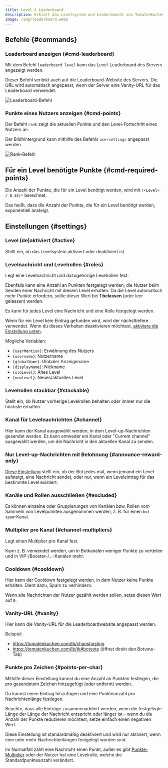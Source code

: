 ```yaml
---
title: Level & Leaderboard
description: Erklärt das Levelsystem und Leaderboards von TomatenKuchen.
image: /img/leaderboard.webp
---
```


## Befehle {#commands}

### Leaderboard anzeigen {#cmd-leaderboard}

Mit dem Befehl `leaderboard level` kann das Level-Leaderboard des Servers angezeigt werden.

Dieser Befehl verlinkt auch auf die Leaderboard-Website des Servers.
Die URL wird automatisch angepasst, wenn der Server eine Vanity-URL für das Leaderboard verwendet.

![Leaderboard-Befehl](/img/leaderboard.webp)

### Punkte eines Nutzers anzeigen {#cmd-points}

Der Befehl `rank` zeigt die aktuellen Punkte und den Level-Fortschritt eines Nutzers an.

Der Bildhintergrund kann mithilfe des Befehls `usersettings` angepasst werden.

![Rank-Befehl](/img/rank.webp)

## Für ein Level benötigte Punkte {#cmd-required-points}

Die Anzahl der Punkte, die für ein Level benötigt werden, wird mit `(<Level> / 0.35)²` berechnet.

Das heißt, dass die Anzahl der Punkte, die für ein Level benötigt werden, exponentiell ansteigt.

## Einstellungen {#settings}

### Level (de)aktiviert {#active}

Stellt ein, ob das Levelsystem aktiviert oder deaktiviert ist.

### Levelnachricht und Levelrollen {#roles}

Legt eine Levelnachricht und dazugehörige Levelrollen fest.

Ebenfalls kann eine Anzahl an Punkten festgelegt werden, die Nutzer beim Senden einer Nachricht mit diesem Level erhalten.
Da die Level automatisch mehr Punkte erfordern, sollte dieser Wert bei **1 belassen** (oder leer gelassen) werden.

Es kann für jedes Level eine Nachricht und eine Rolle festgelegt werden.

Wenn für ein Level kein Eintrag gefunden wird, wird der nächsttiefere verwendet.
Wenn du dieses Verhalten deaktivieren möchtest, [aktiviere die Einstellung unten](#announce-reward-only).

Mögliche Variablen:
- `{userMention}`: Erwähnung des Nutzers
- `{username}`: Nutzername
- `{globalName}`: Globaler Anzeigename
- `{displayName}`: Nickname
- `{oldLevel}`: Altes Level
- `{newLevel}`: Neues/aktuelles Level

### Levelrollen stackbar {#stackable}

Stellt ein, ob Nutzer vorherige Levelrollen behalten oder immer nur die höchste erhalten.

### Kanal für Levelnachrichten {#channel}

Hier kann der Kanal ausgewählt werden, in dem Level-up-Nachrichten gesendet werden. Es kann entweder ein Kanal oder "Current channel" ausgewählt werden, um die Nachricht in den aktuellen Kanal zu senden.

### Nur Level-up-Nachrichten mit Belohnung {#announce-reward-only}

[Diese Einstellung](https://tomatenkuchen.com/dashboard/settings#levelAnnounceRewardOnly) stellt ein, ob der Bot jedes mal, wenn jemand ein Level aufsteigt, eine Nachricht sendet, oder nur, wenn ein Leveleintrag für das bestimmte Level existiert.

### Kanäle und Rollen ausschließen {#excluded}

Es können einzelne oder Gruppierungen von Kanälen bzw. Rollen vom Sammeln von Levelpunkten ausgenommen werden, z. B. für einen `bot-spam`-Kanal.

### Multiplier pro Kanal {#channel-multipliers}

Legt einen Multiplier pro Kanal fest.

Kann z. B. verwendet werden, um in Botkanälen weniger Punkte zu verteilen und in VIP-/Booster-/…-Kanälen mehr.

### Cooldown {#cooldown}

Hier kann der Cooldown festgelegt werden, in dem Nutzer keine Punkte erhalten. Dient dazu, Spam zu verhindern.

Wenn alle Nachrichten der Nutzer gezählt werden sollen, setze diesen Wert auf `0`.

### Vanity-URL {#vanity}

Hier kann die Vanity-URL für die Leaderboardwebsite angepasst werden.

Beispiel:
- https://tomatenkuchen.com/lb/chaoshosting
- https://tomatenkuchen.com/lb/tk#botvote (öffnet direkt den Botvote-Tab)

### Punkte pro Zeichen {#points-per-char}

Mithilfe dieser Einstellung kannst du eine Anzahl an Punkten festlegen, die pro gesendetem Zeichen hinzugefügt (oder entfernt) werden.

Du kannst einen Eintrag hinzufügen und eine Punkteanzahl pro Nachrichtenlänge festlegen.

Beachte, dass alle Einträge zusammenaddiert werden, wenn die festgelegte Länge der Länge der Nachricht entspricht oder länger ist -
wenn du die Anzahl der Punkte reduzieren möchtest, setze einfach einen negativen Wert.

Diese Einstellung ist standardmäßig deaktiviert und wird nur aktiviert, wenn eine oder mehr Nachrichtenlängen festgelegt worden sind.

Im Normalfall zählt eine Nachricht einen Punkt, außer es gibt [Punkte-Multiplier](#channel-multipliers) oder der Nutzer hat eine Levelrolle, welche die Standardpunkteanzahl verändert.

